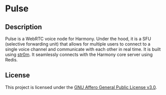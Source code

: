 # Pulse

## Description
Pulse is a WebRTC voice node for Harmony. Under the hood, it is a SFU (selective forwarding unit) that allows for multiple users to connect to a single voice channel and communicate with each other in real time. It is built using [str0m](https://github.com/algesten/str0m). It seamlessly connects with the Harmony core server using Redis.

## License
This project is licensed under the [GNU Affero General Public License v3.0](https://github.com/Nextflow-Cloud/harmony/blob/main/LICENSE).
